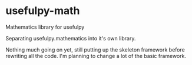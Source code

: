 # usefulpy-math

Mathematics library for usefulpy

Separating usefulpy.mathematics into it's own library.

Nothing much going on yet, still putting up the skeleton framework before rewriting all the code. I'm planning to change a lot of the basic framework.
